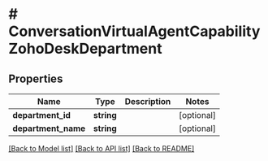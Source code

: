 # # ConversationVirtualAgentCapabilityZohoDeskDepartment

## Properties

Name | Type | Description | Notes
------------ | ------------- | ------------- | -------------
**department_id** | **string** |  | [optional]
**department_name** | **string** |  | [optional]

[[Back to Model list]](../../README.md#models) [[Back to API list]](../../README.md#endpoints) [[Back to README]](../../README.md)
